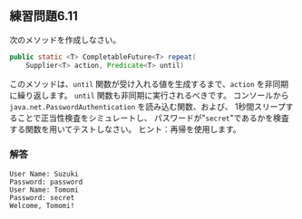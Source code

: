 ## 練習問題6.11

次のメソッドを作成しなさい。

```java
public static <T> CompletableFuture<T> repeat(
    Supplier<T> action, Predicate<T> until)
```

このメソッドは、`until` 関数が受け入れる値を生成するまで、`action` を非同期に繰り返します。
`until` 関数も非同期に実行されるべきです。
コンソールから `java.net.PasswordAuthentication` を読み込む関数、および、
1秒間スリープすることで正当性検査をシミュレートし、
パスワードが"`secret`"であるかを検査する関数を用いてテストしなさい。
ヒント：再帰を使用します。

### 解答

```
User Name: Suzuki
Password: password
User Name: Tomomi
Password: secret
Welcome, Tomomi!
```
